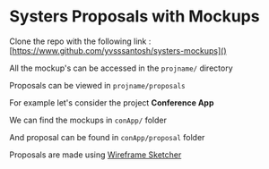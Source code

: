 # Systers Proposals with Mockups

Clone the repo with the following link : [https://www.github.com/yvsssantosh/systers-mockups]()

All the mockup's can be accessed in the `projname/` directory

Proposals can be viewed in `projname/proposals`

For example let's consider the project **Conference App**

We can find the mockups in `conApp/` folder

And proposal can be found in `conApp/proposal` folder

Proposals are made using [Wireframe Sketcher](http://wireframesketcher.com/)
